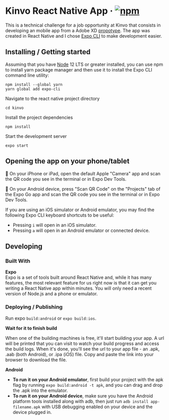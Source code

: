 # Kinvo React Native App &middot; [![npm](https://img.shields.io/badge/npm-6.14.9-blue)](https://www.npmjs.com/package/npm)

This is a technical challenge for a job opportunity at Kinvo that consists in developing an mobile app from a Adobe XD [propotype](https://xd.adobe.com/view/4701a220-a119-482a-89a5-4d110332e25f-1252/screen/59ecf5f8-d6a9-47e9-a14a-d890567d5b3d/specs/). The app was created in React Native and I chose [Expo CLI](https://docs.expo.io/get-started/installation/) to make development easier.

## __Installing / Getting started__

Assuming that you have [Node](https://nodejs.org/en/download/) 12 LTS or greater installed, you can use npm to install yarn package manager and then use it to install the Expo CLI command line utility:

```shell
npm install --global yarn
yarn global add expo-cli
```

Navigate to the react native project directory

```shell
cd kinvo
```

Install the project dependencies

```shell
npm install
```

Start the development server

```shell
expo start
```

## __Opening the app on your phone/tablet__

🍎 On your iPhone or iPad, open the default Apple "Camera" app and scan the QR code you see in the terminal or in Expo Dev Tools.

🤖 On your Android device, press "Scan QR Code" on the "Projects" tab of the Expo Go app and scan the QR code you see in the terminal or in Expo Dev Tools.

If you are using an iOS simulator or Android emulator, you may find the following Expo CLI keyboard shortcuts to be useful:

- Pressing `i` will open in an iOS simulator.
- Pressing `a` will open in an Android emulator or connected device.

## __Developing__

### __Built With__

__Expo__<br>
Expo is a set of tools built around React Native and, while it has many features, the most relevant feature for us right now is that it can get you writing a React Native app within minutes. You will only need a recent version of Node.js and a phone or emulator.

### __Deploying / Publishing__<br>
Run expo `build:android` or `expo build:ios`. <br>

__Wait for it to finish build__

When one of the building machines is free, it'll start building your app. A url will be printed that you can visit  to watch your build progress and access the build logs. When it's done, you'll see the url to your app file - an .apk, .aab (both Android), or .ipa (iOS) file. Copy and paste the link into your browser to download the file.

__Android__

- __To run it on your Android emulator__, first build your project with the apk flag by running `expo build:android -t apk`, and you can drag and drop the .apk into the emulator.
- __To run it on your Android device__, make sure you have the Android platform tools installed along with adb, then just run `adb install app-filename.apk` with USB debugging enabled on your device and the device plugged in.